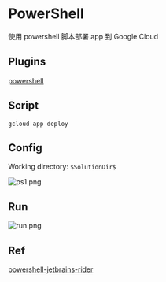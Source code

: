 # PowerShell

使用 powershell 脚本部署 app 到 Google Cloud

## Plugins
[powershell](https://plugins.jetbrains.com/plugin/10249-powershell)

## Script

```Shell
gcloud app deploy
```

## Config

Working directory: `$SolutionDir$`

![ps1.png](ps1.png)

## Run
![run.png](run.png)

## Ref
[powershell-jetbrains-rider](https://blog.ironmansoftware.com/daily-powershell/powershell-jetbrains-rider/)